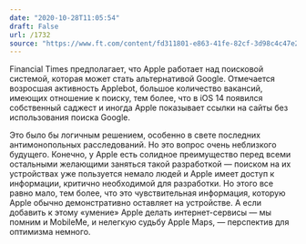 ```yaml
---
date: "2020-10-28T11:05:54"
draft: False
url: /1732
source: "https://www.ft.com/content/fd311801-e863-41fe-82cf-3d98c4c47e26"
---
```


Financial Times предполагает, что Apple работает над поисковой системой, которая может стать альтернативой Google. Отмечается возросшая активность Applebot, большое количество вакансий, имеющих отношение к поиску, тем более, что в iOS 14 появился собственный саджест и иногда Apple показывает ссылки на сайты без использования поиска Google.

Это было бы логичным решением, особенно в свете последних антимонопольных расследований. Но это вопрос очень неблизкого будущего. Конечно, у Apple есть солидное преимущество перед всеми остальными желающими заняться такой разработкой — поиском на их устройствах уже пользуется немало людей и Apple имеет доступ к информации, критично необходимой для разработки. Но этого все равно мало, тем более, что это чувствительная информация, которую Apple обычно демонстративно оставляет на устройстве. А если добавить к этому «умение» Apple делать интернет-сервисы — мы помним и MobileMe, и нелегкую судьбу Apple Maps, — перспектив для оптимизма немного.
